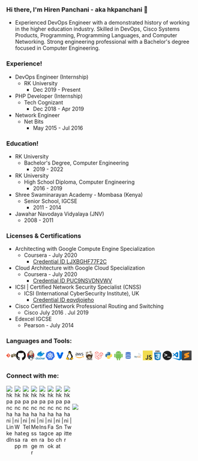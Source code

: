 ### Hi there, I'm Hiren Panchani - aka hkpanchani 👋
  - Experienced DevOps Engineer with a demonstrated history of working in the higher education industry. Skilled in DevOps, Cisco Systems Products, Programming, Programming Languages, and Computer Networking. Strong engineering professional with a Bachelor's degree focused in Computer Engineering.

### Experience!
  - DevOps Engineer (Internship)
    - RK University
      - Dec 2019 - Present
  - PHP Developer (Internship)
    - Tech Cognizant
      - Dec 2018 - Apr 2019
  - Network Engineer
    - Net Bits
      - May 2015 - Jul 2016

### Education!
  - RK University
    - Bachelor's Degree, Computer Engineering
      - 2019 - 2022
  - RK University
    - High School Diploma, Computer Engineering
      - 2016 - 2019
  - Shree Swaminarayan Academy - Mombasa (Kenya)
    - Senior School, IGCSE
      - 2011 - 2014
  - Jawahar Navodaya Vidyalaya (JNV)
    - 2008 - 2011

### Licenses & Certifications
  - Architecting with Google Compute Engine Specialization
    - Coursera - July 2020
      - [Credential ID LJXBGHF77F2C](https://www.coursera.org/account/accomplishments/specialization/certificate/LJXBGHF77F2C)
  - Cloud Architecture with Google Cloud Specialization
    - Coursera - July 2020
      - [Credential ID PUC9NSVDNVWV](https://www.coursera.org/account/accomplishments/specialization/certificate/PUC9NSVDNVWV)
  - ICSI | Certified Network Security Specialist (CNSS)
    - ICSI (International CyberSecurity Institute), UK
      - [Credential ID eqydjojeho](https://www.icsi.co.uk/certificates/eqydjojeho)
  - Cisco Certified Network Professional Routing and Switching
    - Cisco July 2016 . Jul 2019
  - Edexcel IGCSE
    - Pearson - July 2014


### Languages and Tools:

<img align="left" alt="Git" width="26px" src="https://raw.githubusercontent.com/github/explore/80688e429a7d4ef2fca1e82350fe8e3517d3494d/topics/git/git.png" />
<img align="left" alt="GitHub" width="26px" src="https://raw.githubusercontent.com/github/explore/78df643247d429f6cc873026c0622819ad797942/topics/github/github.png" />
<img align="left" alt="Jenkins" width="26px" src="https://raw.githubusercontent.com/github/explore/master/topics/jenkins/jenkins.png" />
<img align="left" alt="Docker" width="26px" src="https://raw.githubusercontent.com/github/explore/master/topics/docker/docker.png" />
<img align="left" alt="Kubernetes" width="26px" src="https://raw.githubusercontent.com/github/explore/master/topics/kubernetes/kubernetes.png" />
<img align="left" alt="vagrant" width="26px" src="https://raw.githubusercontent.com/github/explore/master/topics/vagrant/vagrant.png" />
<img align="left" alt="Linux" width="26px" src="https://raw.githubusercontent.com/github/explore/master/topics/linux/linux.png" />
<img align="left" alt="AWS" width="26px" src="https://raw.githubusercontent.com/github/explore/master/topics/aws/aws.png" />
<img align="left" alt="Composer" width="26px" src="https://raw.githubusercontent.com/github/explore/master/topics/composer/composer.png" />
<img align="left" alt="Laravel" width="26px" src="https://raw.githubusercontent.com/github/explore/master/topics/laravel/laravel.png" />
<img align="left" alt="Python" width="26px" src="https://raw.githubusercontent.com/github/explore/master/topics/python/python.png" />
<img align="left" alt="Android" width="26px" src="https://raw.githubusercontent.com/github/explore/master/topics/android/android.png" />
<img align="left" alt="SQL" width="26px" src="https://raw.githubusercontent.com/github/explore/80688e429a7d4ef2fca1e82350fe8e3517d3494d/topics/sql/sql.png" />
<img align="left" alt="MySQL" width="26px" src="https://raw.githubusercontent.com/github/explore/80688e429a7d4ef2fca1e82350fe8e3517d3494d/topics/mysql/mysql.png" />
<img align="left" alt="JavaScript" width="26px" src="https://raw.githubusercontent.com/github/explore/80688e429a7d4ef2fca1e82350fe8e3517d3494d/topics/javascript/javascript.png" />
<img align="left" alt="CSS3" width="26px" src="https://raw.githubusercontent.com/github/explore/80688e429a7d4ef2fca1e82350fe8e3517d3494d/topics/css/css.png" />
<img align="left" alt="HTML5" width="26px" src="https://raw.githubusercontent.com/github/explore/80688e429a7d4ef2fca1e82350fe8e3517d3494d/topics/terminal/terminal.png" />
<img align="left" alt="Visual Studio Code" width="26px" src="https://raw.githubusercontent.com/github/explore/80688e429a7d4ef2fca1e82350fe8e3517d3494d/topics/visual-studio-code/visual-studio-code.png" />
<img align="left" alt="Sublime Text" width="26px" src="https://raw.githubusercontent.com/github/explore/master/topics/sublime-text/sublime-text.png" />

<br />
<br />

### Connect with me:

[<img align="left" alt="hkpanchani | LinkedIn" width="22px" src="https://cdn.jsdelivr.net/npm/simple-icons@3.3.0/icons/linkedin.svg" />][linkedin]
[<img align="left" alt="hkpanchani | Whatsapp" width="22px" src="https://cdn.jsdelivr.net/npm/simple-icons@3.3.0/icons/whatsapp.svg" />][whatsapp]
[<img align="left" alt="hkpanchani | Telegram" width="22px" src="https://cdn.jsdelivr.net/npm/simple-icons@3.3.0/icons/telegram.svg" />][telegram]
[<img align="left" alt="hkpanchani | Messenger" width="22px" src="https://cdn.jsdelivr.net/npm/simple-icons@3.3.0/icons/messenger.svg" />][messenger]
[<img align="left" alt="hkpanchani | Instagram" width="22px" src="https://cdn.jsdelivr.net/npm/simple-icons@v3/icons/instagram.svg" />][instagram]
[<img align="left" alt="hkpanchani | Facebook" width="22px" src="https://cdn.jsdelivr.net/npm/simple-icons@3.3.0/icons/facebook.svg" />][facebook]
[<img align="left" alt="hkpanchani | Snapchat" width="22px" src="https://cdn.jsdelivr.net/npm/simple-icons@3.3.0/icons/snapchat.svg" />][snapchat]
[<img align="left" alt="hkpanchani | Twitter" width="22px" src="https://cdn.jsdelivr.net/npm/simple-icons@v3/icons/twitter.svg" />][twitter]

<br />
<br />

<a href="https://github.com/hkpanchani" ><img src="https://github-readme-stats.vercel.app/api?username=hkpanchani&bg_color=30,e96443,904e95&title_color=fff&text_color=fff" /> </a>


<br />
<br />



[linkedin]: https://www.linkedin.com/in/hkpanchani/
[whatsapp]: http://bit.do/wp-hkpanchani
[telegram]: https://t.me/hkpanchani
[messenger]: https://m.me/hkpanchani
[facebook]: https://fb.com/hkpanchani
[instagram]: https://www.instagram.com/hkpanchani/
[snapchat]: https://www.snapchat.com/add/hkpanchani
[twitter]: https://twitter.com/hkpanchani
